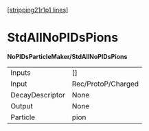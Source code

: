 [[stripping21r1p1 lines]](./stripping21r1p1-index)

# StdAllNoPIDsPions

**NoPIDsParticleMaker/StdAllNoPIDsPions**

|                 |                    |
|-----------------|--------------------|
| Inputs          | []               |
| Input           | Rec/ProtoP/Charged |
| DecayDescriptor | None               |
| Output          | None               |
| Particle        | pion               |
